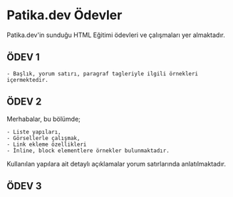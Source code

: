 # Patika.dev Ödevler
Patika.dev'in sunduğu HTML Eğitimi ödevleri ve çalışmaları yer almaktadır. 

## ÖDEV 1
    - Başlık, yorum satırı, paragraf tagleriyle ilgili örnekleri içermektedir.

## ÖDEV 2 

Merhabalar, bu bölümde;

    - Liste yapıları,
    - Görsellerle çalışmak,
    - Link ekleme özellikleri
    - İnline, block elementlere örnekler bulunmaktadır.

Kullanılan yapılara ait detaylı açıklamalar yorum satırlarında anlatılmaktadır.

## ÖDEV 3

